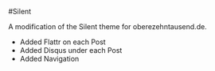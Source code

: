 #Silent

A modification of the Silent theme for oberezehntausend.de.

- Added Flattr on each Post
- Added Disqus under each Post
- Added Navigation